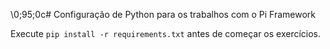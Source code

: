 \0;95;0c# Configuração de Python para os trabalhos com o Pi Framework

Execute `pip install -r requirements.txt` antes de começar os exercícios.
